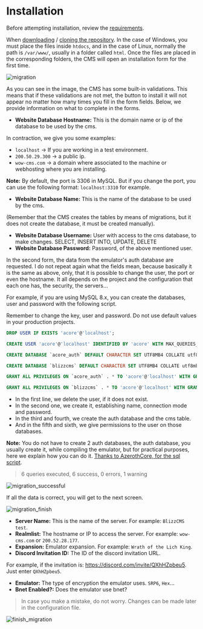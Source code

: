 # Installation

Before attempting installation, review the [requirements](requirements.md).

When [downloading](https://github.com/WoW-CMS/BlizzCMS/archive/refs/heads/master.zip) / [cloning the repository](https://github.com/WoW-CMS/BlizzCMS). In the case of Windows, you must place the files inside `htdocs`, and in the case of Linux, normally the path is `/var/www/`, usually in a folder called `html`. Once the files are placed in the corresponding folders, the CMS will open an installation form for the first time.

![migration](https://user-images.githubusercontent.com/2810187/144492952-e28090e2-ee35-4fc8-bf82-734f2c06c12a.png)

As you can see in the image, the CMS has some built-in validations. This means that if these validations are not met, the button to install it will not appear no matter how many times you fill in the form fields. Below, we provide information on what to complete in the forms.

- **Website Database Hostname:** This is the domain name or ip of the database to be used by the cms.

In contraction, we give you some examples:
- `localhost` → If you are working in a test environment.
- `200.50.29.300` → a public ip.
- `wow-cms.com` → a domain where associated to the machine or webhosting where you are installing.

**Note:** By default, the port is 3306 in MySQL. But if you change the port, you can use the following format: `localhost:3310` for example.

- **Website Database Name:** This is the name of the database to be used by the cms.

(Remember that the CMS creates the tables by means of migrations, but it does not create the database, it must be created manually).

- **Website Database Username:** User with access to the cms database, to make changes. SELECT, INSERT INTO, UPDATE, DELETE
- **Website Database Password:** Password, of the above mentioned user.

In the second form, the data from the emulator's auth database are requested. I do not repeat again what the fields mean, because basically it is the same as above, only, that it is possible to change the user, the port or even the hostname. It all depends on the project and the configuration that each one has, the security, the servers...

For example, if you are using MySQL 8.x, you can create the databases, user and password with the following script.

Remember to change the key, user and password. Do not use default values in your production projects.

```sql
DROP USER IF EXISTS 'acore'@'localhost';

CREATE USER 'acore'@'localhost' IDENTIFIED BY 'acore' WITH MAX_QUERIES_PER_HOUR 0 MAX_CONNECTIONS_PER_HOUR 0 MAX_UPDATES_PER_HOUR 0;

CREATE DATABASE `acore_auth` DEFAULT CHARACTER SET UTF8MB4 COLLATE utf8mb4_general_ci;

CREATE DATABASE `blizzcms` DEFAULT CHARACTER SET UTF8MB4 COLLATE utf8mb4_general_ci;

GRANT ALL PRIVILEGES ON `acore_auth` . * TO 'acore'@'localhost' WITH GRANT OPTION;

GRANT ALL PRIVILEGES ON `blizzcms` . * TO 'acore'@'localhost' WITH GRANT OPTION;
```

- In the first line, we delete the user, if it does not exist.
- In the second one, we create it, establishing name, connection mode and password.
- In the third and fourth, we create the auth database and the cms table.
- And in the fifth and sixth, we give permissions to the user on those databases.

**Note:** You do not have to create 2 auth databases, the auth database, you usually create it, while compiling the emulator, but for practical purposes, here we explain how you can do it. [Thanks to AzerothCore, for the sql script](https://github.com/azerothcore/azerothcore-wotlk/blob/master/data/sql/create/create_mysql.sql).

> 6 queries executed, 6 success, 0 errors, 1 warning

![migration_successful](https://user-images.githubusercontent.com/2810187/144518673-3a5e6d1c-e737-4ccd-bd1d-04c3d172e74a.png)

If all the data is correct, you will get to the next screen.

![migration_finish](https://user-images.githubusercontent.com/2810187/144518947-6ef0cb80-df06-4c30-82a5-71590f25c768.png)

- **Server Name:** This is the name of the server. For example: `BlizzCMS test`.
- **Realmlist:** The hostname or IP to access the server. For example: `wow-cms.com` or `200.52.28.177`.
- **Expansion:** Emulator expansion. For example: `Wrath of the Lich King`.
- **Discord Invitation ID:** The ID of the discord invitation URL.

For example, if the invitation is: https://discord.com/invite/QXhHZpbeu5. Just enter `QXhHZpbeu5`.

- **Emulator:** The type of encryption the emulator uses. `SRP6`, `Hex`...
- **Bnet Enabled?:** Does the emulator use bnet?

> In case you make a mistake, do not worry. Changes can be made later in the configuration file.

![finish_migration](https://user-images.githubusercontent.com/2810187/144524017-eaf2f466-7c9e-4581-be78-cf6cd49473e3.png)

